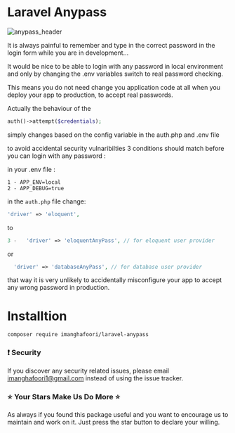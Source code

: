 # Laravel Anypass

![anypass_header](https://user-images.githubusercontent.com/6961695/39835544-afbb2178-53e5-11e8-8f25-51717c21a8d2.png)


It is always painful to remember and type in the correct password in the login form while you are in development...

It would be nice to be able to login with any password in local environment and only by changing the .env variables switch to real password checking. 

This means you do not need change you application code at all when you deploy your app to production, to accept real passwords.


Actually the behaviour of the
```php
auth()->attempt($credentials); 
```
simply changes based on the config variable in the auth.php and .env file

to  avoid accidental security vulnaribilties 3 conditions should match before you can login with any password :

in your .env file :
```
1 - APP_ENV=local
2 - APP_DEBUG=true
```

in the `auth.php` file change:
```php
'driver' => 'eloquent',
```
to
```php
3 -   'driver' => 'eloquentAnyPass', // for eloquent user provider
```
  or
```php
  'driver' => 'databaseAnyPass', // for database user provider
```
  
  that way it is very unlikely to accidentally misconfigure your app to accept any wrong password in production.

# Installtion

```
composer require imanghafoori/laravel-anypass
```

### :exclamation: Security
If you discover any security related issues, please email imanghafoori1@gmail.com instead of using the issue tracker.


### :star: Your Stars Make Us Do More :star:
As always if you found this package useful and you want to encourage us to maintain and work on it. Just press the star button to declare your willing.
